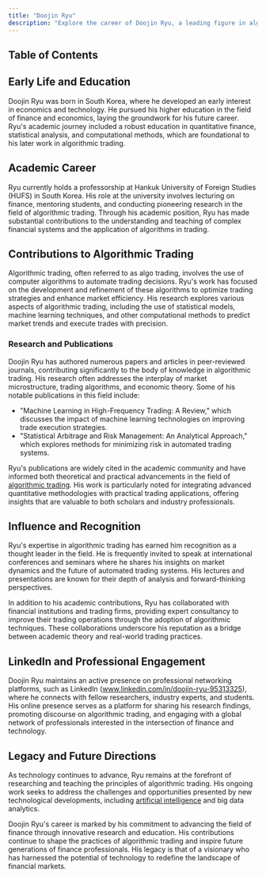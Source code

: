 ```yaml
---
title: "Doojin Ryu"
description: "Explore the career of Doojin Ryu, a leading figure in algorithmic trading and finance education, known for his research and influence in market strategies."
---
```




## Table of Contents

## Early Life and Education

Doojin Ryu was born in South Korea, where he developed an early interest in economics and technology. He pursued his higher education in the field of finance and economics, laying the groundwork for his future career. Ryu's academic journey included a robust education in quantitative finance, statistical analysis, and computational methods, which are foundational to his later work in algorithmic trading.

## Academic Career

Ryu currently holds a professorship at Hankuk University of Foreign Studies (HUFS) in South Korea. His role at the university involves lecturing on finance, mentoring students, and conducting pioneering research in the field of algorithmic trading. Through his academic position, Ryu has made substantial contributions to the understanding and teaching of complex financial systems and the application of algorithms in trading.

## Contributions to Algorithmic Trading

Algorithmic trading, often referred to as algo trading, involves the use of computer algorithms to automate trading decisions. Ryu's work has focused on the development and refinement of these algorithms to optimize trading strategies and enhance market efficiency. His research explores various aspects of algorithmic trading, including the use of statistical models, machine learning techniques, and other computational methods to predict market trends and execute trades with precision.

### Research and Publications

Doojin Ryu has authored numerous papers and articles in peer-reviewed journals, contributing significantly to the body of knowledge in algorithmic trading. His research often addresses the interplay of market microstructure, trading algorithms, and economic theory. Some of his notable publications in this field include:

- "Machine Learning in High-Frequency Trading: A Review," which discusses the impact of machine learning technologies on improving trade execution strategies.
- "Statistical Arbitrage and Risk Management: An Analytical Approach," which explores methods for minimizing risk in automated trading systems.

Ryu's publications are widely cited in the academic community and have informed both theoretical and practical advancements in the field of [algorithmic trading](/wiki/algorithmic-trading). His work is particularly noted for integrating advanced quantitative methodologies with practical trading applications, offering insights that are valuable to both scholars and industry professionals.

## Influence and Recognition

Ryu's expertise in algorithmic trading has earned him recognition as a thought leader in the field. He is frequently invited to speak at international conferences and seminars where he shares his insights on market dynamics and the future of automated trading systems. His lectures and presentations are known for their depth of analysis and forward-thinking perspectives.

In addition to his academic contributions, Ryu has collaborated with financial institutions and trading firms, providing expert consultancy to improve their trading operations through the adoption of algorithmic techniques. These collaborations underscore his reputation as a bridge between academic theory and real-world trading practices.

## LinkedIn and Professional Engagement

Doojin Ryu maintains an active presence on professional networking platforms, such as LinkedIn (www.linkedin.com/in/doojin-ryu-95313325), where he connects with fellow researchers, industry experts, and students. His online presence serves as a platform for sharing his research findings, promoting discourse on algorithmic trading, and engaging with a global network of professionals interested in the intersection of finance and technology.

## Legacy and Future Directions

As technology continues to advance, Ryu remains at the forefront of researching and teaching the principles of algorithmic trading. His ongoing work seeks to address the challenges and opportunities presented by new technological developments, including [artificial intelligence](/wiki/ai-artificial-intelligence) and big data analytics.

Doojin Ryu's career is marked by his commitment to advancing the field of finance through innovative research and education. His contributions continue to shape the practices of algorithmic trading and inspire future generations of finance professionals. His legacy is that of a visionary who has harnessed the potential of technology to redefine the landscape of financial markets.